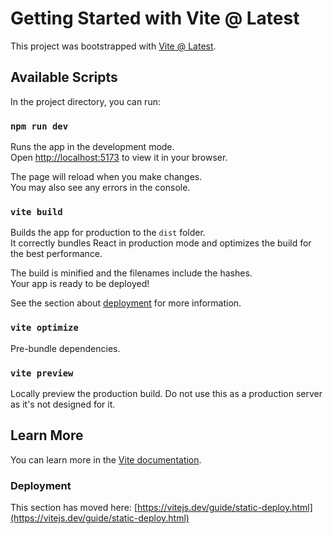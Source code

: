 # Getting Started with Vite @ Latest

This project was bootstrapped with [Vite @ Latest](https://vitejs.dev/guide/).

## Available Scripts

In the project directory, you can run:

### `npm run dev`

Runs the app in the development mode.\
Open [http://localhost:5173](http://localhost:5173/) to view it in your browser.

The page will reload when you make changes.\
You may also see any errors in the console.

### `vite build`

Builds the app for production to the `dist` folder.\
It correctly bundles React in production mode and optimizes the build for the best performance.

The build is minified and the filenames include the hashes.\
Your app is ready to be deployed!

See the section about [deployment](https://vitejs.dev/guide/static-deploy.html) for more information.

### `vite optimize`

Pre-bundle dependencies.

### `vite preview`

Locally preview the production build. Do not use this as a production server as it's not designed for it.

## Learn More

You can learn more in the [Vite documentation](https://vitejs.dev/guide/).

### Deployment

This section has moved here: [https://vitejs.dev/guide/static-deploy.html](https://vitejs.dev/guide/static-deploy.html)
